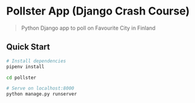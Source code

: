 # Pollster App (Django Crash Course)

> Python Django app to poll on Favourite City in Finland

## Quick Start

```bash
# Install dependencies
pipenv install

cd pollster

# Serve on localhost:8000
python manage.py runserver
```

